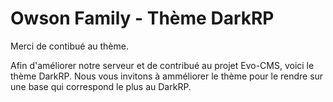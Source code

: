 # Owson Family - Thème DarkRP

Merci de contibué au thème.

Afin d'améliorer notre serveur et de contribué au projet Evo-CMS, voici le thème DarkRP.
Nous vous invitons à amméliorer le thème pour le rendre sur une base qui correspond le plus au DarkRP.
